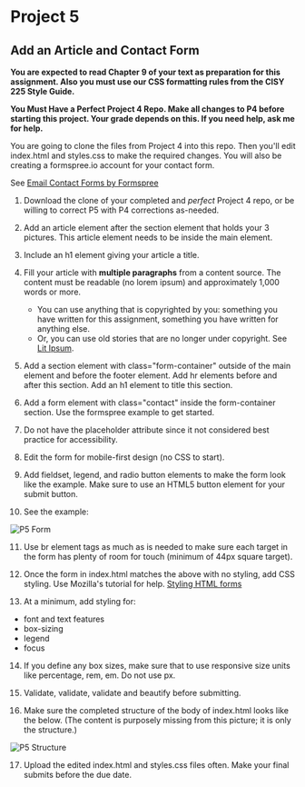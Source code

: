 # Project 5
## Add an Article and Contact Form

 **You are expected to read Chapter 9 of your text as preparation for this assignment. Also you must use our CSS formatting rules from the CISY 225 Style Guide.**

 **You Must Have a Perfect Project 4 Repo. Make all changes to P4 before starting this project. Your grade depends on this. If you need help, ask me for help.**

 You are going to clone the files from Project 4 into this repo.  Then you'll edit index.html and styles.css to make the required changes. You will also be creating a formspree.io account for your contact form.  

 See [Email Contact Forms by Formspree](https://test.formspree.io/ "Email Contact Forms by Formspree")


 1. Download the clone of your completed and _perfect_ Project 4 repo, or be willing to correct P5 with P4 corrections as-needed.
2. Add an article element after the section element that holds your 3 pictures. This article element needs to be inside the main element.
3. Include an h1 element giving your article a title.
4. Fill your article with **multiple paragraphs** from a content source. The content must be readable (no lorem ipsum) and approximately 1,000 words or more.
   *  You can use anything that is copyrighted by you: something you have written for this assignment, something you have written for anything else.
   *  Or, you can use old stories that are no longer under copyright. See [Lit Ipsum](https://litipsum.com/ "Lit Ipsum").
5. Add a section element with class="form-container" outside of the main element and before the footer element. Add hr elements before and after this section. Add an h1 element to title this section.
6. Add a form element with class="contact" inside the form-container section. Use the formspree example to get started.
7. Do not have the placeholder attribute since it not considered best practice for accessibility.
8. Edit the form for mobile-first design (no CSS to start).
9. Add fieldset, legend, and radio button elements to make the form look like the example. Make sure to use an HTML5 button element for your submit button.

 10. See the example:

 ![P5 Form](https://github.com/cynthiateeters/project-5/raw/master/src/p5-form.png "P5 form")

 11. Use br element tags as much as is needed to make sure each target in the form has plenty of room for touch (minimum of 44px square target).
12. Once the form in index.html matches the above with no styling, add CSS styling. Use Mozilla's tutorial for help. [Styling HTML forms
](https://developer.mozilla.org/en-US/docs/Learn/HTML/Forms/Styling_HTML_forms "Mozilla Tutorial")

 13. At a minimum, add styling for: 
   * font and text features 
   * box-sizing
   * legend
   * focus

 14. If you define any box sizes, make sure that to use responsive size units like percentage, rem, em. Do not use px.

 15. Validate, validate, validate and beautify before submitting.    

 16. Make sure the completed structure of the body of index.html looks like the below. (The content is purposely missing from this picture; it is only the structure.)

 ![P5 Structure](https://github.com/cynthiateeters/project-5/raw/master/src/p5-structure.png "P5 structure of index.html")

 17. Upload the edited index.html and styles.css files often. Make your final submits before the due date.
